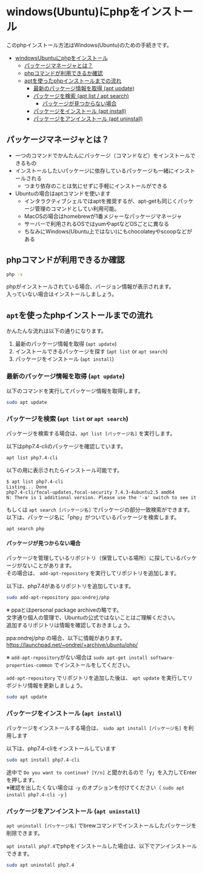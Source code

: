 # windows(Ubuntu)にphpをインストール
このphpインストール方法はWindows(Ubuntu)のための手続きです。  

<!-- TOC -->

- [windowsUbuntuにphpをインストール](#windowsubuntu%E3%81%ABphp%E3%82%92%E3%82%A4%E3%83%B3%E3%82%B9%E3%83%88%E3%83%BC%E3%83%AB)
    - [パッケージマネージャとは？](#%E3%83%91%E3%83%83%E3%82%B1%E3%83%BC%E3%82%B8%E3%83%9E%E3%83%8D%E3%83%BC%E3%82%B8%E3%83%A3%E3%81%A8%E3%81%AF)
    - [phpコマンドが利用できるか確認](#php%E3%82%B3%E3%83%9E%E3%83%B3%E3%83%89%E3%81%8C%E5%88%A9%E7%94%A8%E3%81%A7%E3%81%8D%E3%82%8B%E3%81%8B%E7%A2%BA%E8%AA%8D)
    - [aptを使ったphpインストールまでの流れ](#apt%E3%82%92%E4%BD%BF%E3%81%A3%E3%81%9Fphp%E3%82%A4%E3%83%B3%E3%82%B9%E3%83%88%E3%83%BC%E3%83%AB%E3%81%BE%E3%81%A7%E3%81%AE%E6%B5%81%E3%82%8C)
        - [最新のパッケージ情報を取得 (apt update)](#%E6%9C%80%E6%96%B0%E3%81%AE%E3%83%91%E3%83%83%E3%82%B1%E3%83%BC%E3%82%B8%E6%83%85%E5%A0%B1%E3%82%92%E5%8F%96%E5%BE%97-apt-update)
        - [パッケージを検索 (apt list / apt search)](#%E3%83%91%E3%83%83%E3%82%B1%E3%83%BC%E3%82%B8%E3%82%92%E6%A4%9C%E7%B4%A2-apt-list-or-apt-search)
            - [パッケージが見つからない場合](#%E3%83%91%E3%83%83%E3%82%B1%E3%83%BC%E3%82%B8%E3%81%8C%E8%A6%8B%E3%81%A4%E3%81%8B%E3%82%89%E3%81%AA%E3%81%84%E5%A0%B4%E5%90%88)
        - [パッケージをインストール (apt install)](#%E3%83%91%E3%83%83%E3%82%B1%E3%83%BC%E3%82%B8%E3%82%92%E3%82%A4%E3%83%B3%E3%82%B9%E3%83%88%E3%83%BC%E3%83%AB-apt-install)
        - [パッケージをアンインストール (apt uninstall)](#%E3%83%91%E3%83%83%E3%82%B1%E3%83%BC%E3%82%B8%E3%82%92%E3%82%A2%E3%83%B3%E3%82%A4%E3%83%B3%E3%82%B9%E3%83%88%E3%83%BC%E3%83%AB-apt-uninstall)

<!-- /TOC -->



## パッケージマネージャとは？
- 一つのコマンドでかんたんにパッケージ（コマンドなど）をインストールできるもの
- インストールしたいパッケージに依存しているパッケージも一緒にインストールされる
  - つまり依存のことは気にせずに手軽にインストールができる
- Ubuntuの場合はaptコマンドを使います
  - インタラクティブシェルではaptを推奨するが、apt-getも同じくパッケージ管理のコマンドとしてい利用可能。
  - MacOSの場合はhomebrewが1番メジャーなパッケージマネージャ
  - サーバーで利用されるOSではyumやaptなどOSごとに異なる
  - ちなみにWindows(Ubuntu上ではない)にもchocolateyやscoopなどがある


## phpコマンドが利用できるか確認
```sh
php -v
```
phpがインストールされている場合、バージョン情報が表示されます。  
入っていない場合はインストールしましょう。

## `apt`を使ったphpインストールまでの流れ
かんたんな流れは以下の通りになります。

1. 最新のパッケージ情報を取得 (`apt update`)
2. インストールできるパッケージを探す (`apt list` or `apt search`)
3. パッケージをインストール (`apt install`)

### 最新のパッケージ情報を取得 (`apt update`)
以下のコマンドを実行してパッケージ情報を取得します。
```sh
sudo apt update
```

### パッケージを検索 (`apt list` or `apt search`)
パッケージを検索する場合は、`apt list [パッケージ名]` を実行します。

以下はphp7.4-cliのパッケージを確認しています。
```sh
apt list php7.4-cli
```

以下の用に表示されたらインストール可能です。
```
$ apt list php7.4-cli
Listing... Done
php7.4-cli/focal-updates,focal-security 7.4.3-4ubuntu2.5 amd64
N: There is 1 additional version. Please use the '-a' switch to see it
```

もしくは `apt search [パッケージ名]` でパッケージの部分一致検索ができます。  
以下は、パッケージ名に「php」がついているパッケージを検索します。
```sh
apt search php
```

#### パッケージが見つからない場合
パッケージを管理しているリポジトリ（保管している場所）に探しているパッケージがないことがあります。  
その場合は、 `add-apt-repository` を実行してリポジトリを追加します。

以下は、php7.4があるリポジトリを追加しています。
```sh
sudo add-apt-repository ppa:ondrej/php 
```
※ ppaとはpersonal package archiveの略です。  
  文字通り個人の管理で、Ubuntuの公式ではないことはご理解ください。  
  追加するリポジトリは情報を確認しておきましょう。  

ppa:ondrej/php の場合、以下に情報があります。
https://launchpad.net/~ondrej/+archive/ubuntu/php/

※ `add-apt-repository`がない場合は `sudo apt-get install software-properties-common` でインストールをしてください。


`add-apt-repository` でリポジトリを追加した後は、 `apt update` を実行してリポジトリ情報を更新しましょう。
```sh
sudo apt update 
```

### パッケージをインストール (`apt install`)
パッケージをインストールする場合は、 `sudo apt install [パッケージ名]` を利用します

以下は、php7.4-cliをインストールしています

```sh
sudo apt install php7.4-cli
```
途中で `Do you want to continue? [Y/n]` と聞かれるので「y」を入力してEnterを押します。  
※確認を出したくない場合は `-y` のオプションを付けてください（ `sudo apt install php7.4-cli -y` )


### パッケージをアンインストール (`apt uninstall`)
`apt uninstall [パッケージ名]` でbrewコマンドでインストールしたパッケージを削除できます。

`apt install php7.4`でphpをインストールした場合は、以下でアンインストールできます。
```sh
sudo apt uninstall php7.4
```
